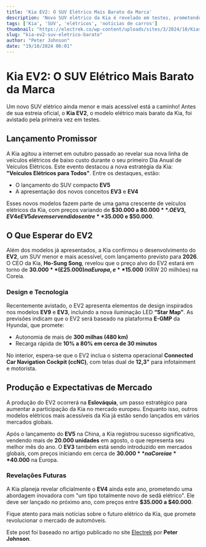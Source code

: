 ```yaml
---
title: 'Kia EV2: O SUV Elétrico Mais Barato da Marca'
description: 'Novo SUV elétrico da Kia é revelado em testes, prometendo acessibilidade e inovação.'
tags: ['Kia', 'SUV', 'elétricos', 'notícias de carros']
thumbnail: "https://electrek.co/wp-content/uploads/sites/3/2024/10/Kias-cheaper-EV2-spotted.jpeg?quality=82&strip=all&w=1400"
slug: "kia-ev2-suv-eletrico-barato"
author: "Peter Johnson"
date: "19/10/2024 06:01"
---
```


# Kia EV2: O SUV Elétrico Mais Barato da Marca

Um novo SUV elétrico ainda menor e mais acessível está a caminho! Antes de sua estreia oficial, o **Kia EV2**, o modelo elétrico mais barato da Kia, foi avistado pela primeira vez em testes.

## Lançamento Promissor
A Kia agitou a internet em outubro passado ao revelar sua nova linha de veículos elétricos de baixo custo durante o seu primeiro Dia Anual de Veículos Elétricos. Este evento destacou a nova estratégia da Kia: **"Veículos Elétricos para Todos"**. Entre os destaques, estão:

- O lançamento do SUV compacto **EV5**
- A apresentação dos novos conceitos **EV3** e **EV4**

Esses novos modelos fazem parte de uma gama crescente de veículos elétricos da Kia, com preços variando de **$30.000 a $80.000**. O EV3, EV4 e EV5 devem ser vendidos entre **$35.000 e $50.000**.

## O Que Esperar do EV2
Além dos modelos já apresentados, a Kia confirmou o desenvolvimento do **EV2**, um SUV menor e mais acessível, com lançamento previsto para **2026**. O CEO da Kia, **Ho-Sung Song**, revelou que o preço alvo do EV2 estará em torno de **$30.000** (£25.000) na Europa, e **$15.000** (KRW 20 milhões) na Coreia.

### Design e Tecnologia
Recentemente avistado, o EV2 apresenta elementos de design inspirados nos modelos **EV9** e **EV3**, incluindo a nova iluminação LED **“Star Map”**. As previsões indicam que o EV2 será baseado na plataforma **E-GMP** da Hyundai, que promete:
- Autonomia de mais de **300 milhas (480 km)**
- Recarga rápida de **10% a 80% em cerca de 30 minutos**

No interior, espera-se que o EV2 inclua o sistema operacional **Connected Car Navigation Cockpit (ccNC)**, com telas dual de **12,3"** para infotainment e motorista.

## Produção e Expectativas de Mercado
A produção do EV2 ocorrerá na **Eslováquia**, um passo estratégico para aumentar a participação da Kia no mercado europeu. Enquanto isso, outros modelos elétricos mais acessíveis da Kia já estão sendo lançados em vários mercados globais.

Após o lançamento do **EV5** na China, a Kia registrou sucesso significativo, vendendo mais de **20.000 unidades** em agosto, o que representa seu melhor mês do ano. O **EV3** também está sendo introduzido em mercados globais, com preços iniciando em cerca de **$30.000** na Coreia e **$40.000** na Europa.

### Revelações Futuras
A Kia planeja revelar oficialmente o **EV4** ainda este ano, prometendo uma abordagem inovadora com "um tipo totalmente novo de sedã elétrico". Ele deve ser lançado no próximo ano, com preços entre **$35.000 a $40.000**.

Fique atento para mais notícias sobre o futuro elétrico da Kia, que promete revolucionar o mercado de automóveis.

Este post foi baseado no artigo publicado no site [Electrek](https://electrek.co/2024/10/18/kias-cheaper-ev2-spotted-out-for-first-time/) por **Peter Johnson**.
